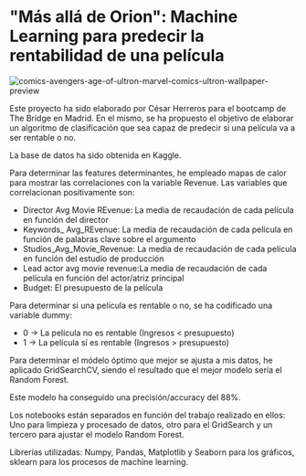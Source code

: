 # "Más allá de Orion": Machine Learning para predecir la rentabilidad de una película

 ![comics-avengers-age-of-ultron-marvel-comics-ultron-wallpaper-preview](https://user-images.githubusercontent.com/98810076/205586753-16acfed8-2c05-4ca8-8228-35f38d211b93.jpg)

Este proyecto ha sido elaborado por César Herreros para el bootcamp de The Bridge en Madrid. En el mismo, se ha propuesto el objetivo de elaborar un algoritmo de clasificación que sea capaz de predecir si una película va a ser rentable o no.

La  base de datos ha sido obtenida en Kaggle.

Para determinar las features determinantes, he empleado mapas de calor para mostrar las correlaciones con la variable Revenue. Las variables que correlacionan positivamente son:

* Director Avg Movie REvenue: La media de recaudación de cada película en función del director
* Keywords_ Avg_REvenue: La media de recaudación de cada película en función de palabras clave sobre el argumento
* Studios_Avg_Movie_Revenue: La media de recaudación de cada película en función del estudio de producción
* Lead actor avg movie revenue:La media de recaudación de cada película en función del actor/atriz principal
* Budget: El presupuesto de la película

Para determinar si una película es rentable o no, se ha codificado una variable dummy:

* 0 -> La película no es rentable (Ingresos < presupuesto)
* 1 -> La película sí es rentable (Ingresos > presupuesto)


Para determinar el módelo óptimo que mejor se ajusta a mis datos, he aplicado GridSearchCV, siendo el resultado que el mejor modelo sería el Random Forest.

Este modelo ha conseguido una precisión/accuracy del 88%.

Los notebooks están separados en función del trabajo realizado en ellos: Uno para limpieza y procesado de datos, otro para el GridSearch y un tercero para ajustar el modelo Random Forest.

Librerías utilizadas: Numpy, Pandas, Matplotlib y Seaborn para los gráficos, sklearn para los procesos de machine learning. 
